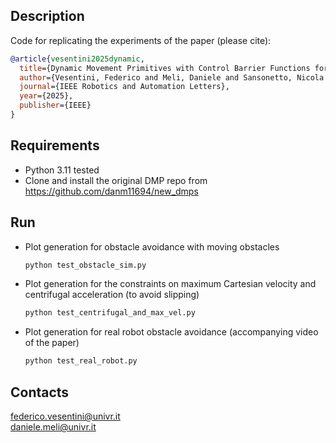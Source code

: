 ## Description
Code for replicating the experiments of the paper (please cite):
```bibtex
@article{vesentini2025dynamic,
  title={Dynamic Movement Primitives with Control Barrier Functions for Constrained Trajectory Planning},
  author={Vesentini, Federico and Meli, Daniele and Sansonetto, Nicola and Di Persio, Luca and Muradore, Riccardo},
  journal={IEEE Robotics and Automation Letters},
  year={2025},
  publisher={IEEE}
}
```

## Requirements
- Python 3.11 tested
- Clone and install the original DMP repo from https://github.com/danm11694/new_dmps

## Run
- Plot generation for obstacle avoidance with moving obstacles
    ```bash 
    python test_obstacle_sim.py
    ```
- Plot generation for the constraints on maximum Cartesian velocity and centrifugal acceleration (to avoid slipping)
    ```bash 
    python test_centrifugal_and_max_vel.py
    ```
- Plot generation for real robot obstacle avoidance (accompanying video of the paper)
    ```bash 
    python test_real_robot.py
    ```

## Contacts
federico.vesentini@univr.it \
daniele.meli@univr.it
